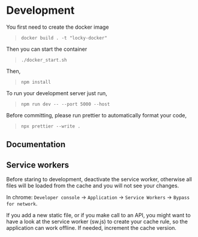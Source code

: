 # Development
You first need to create the docker image
> `docker build . -t "locky-docker"`

Then you can start the container
> `./docker_start.sh`

Then,
> `npm install`

To run your development server just run,
> `npm run dev -- --port 5000 --host`

Before committing, please run prettier to automatically format your code,
> `npx prettier --write .`

## Documentation

## Service workers

Before staring to development, deactivate the service worker, otherwise all files will
be loaded from the cache and you will not see your changes.

In chrome: `Developer console` -> `Application` -> `Service Workers` ->
`Bypass for network`.

If you add a new static file, or if you make call to an API, you might want to have
a look at the service worker (sw.js) to create your cache rule, so the application
can work offline. If needed, increment the cache version.
